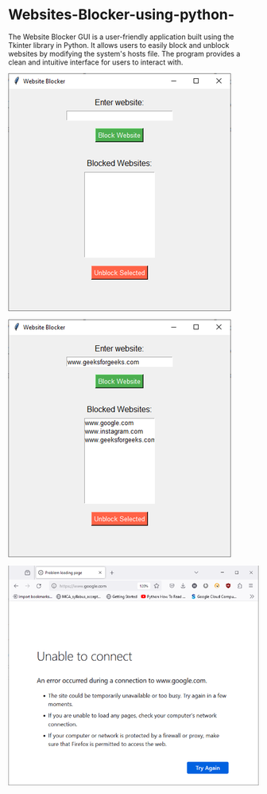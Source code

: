 # Websites-Blocker-using-python-
The Website Blocker GUI is a user-friendly application built using the Tkinter library in Python. It allows users to easily block and unblock websites by modifying the system's hosts file. The program provides a clean and intuitive interface for users to interact with.





![Image 1](images/1.png)



![Image 2](images/2.png)



![Image 3](images/3.png)
